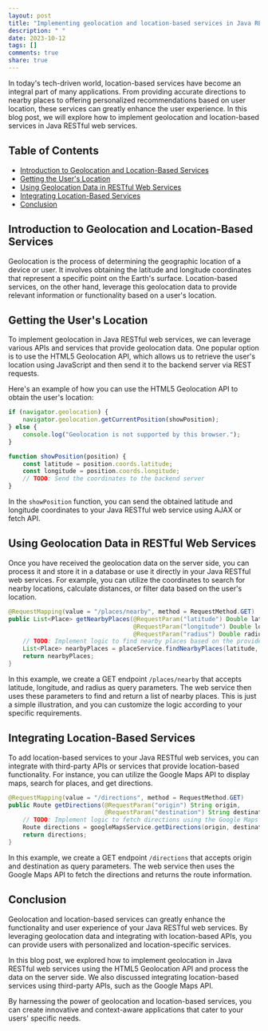 ```yaml
---
layout: post
title: "Implementing geolocation and location-based services in Java RESTful web services"
description: " "
date: 2023-10-12
tags: []
comments: true
share: true
---
```


In today's tech-driven world, location-based services have become an integral part of many applications. From providing accurate directions to nearby places to offering personalized recommendations based on user location, these services can greatly enhance the user experience. In this blog post, we will explore how to implement geolocation and location-based services in Java RESTful web services.

## Table of Contents

- [Introduction to Geolocation and Location-Based Services](#introduction-to-geolocation-and-location-based-services)
- [Getting the User's Location](#getting-the-users-location)
- [Using Geolocation Data in RESTful Web Services](#using-geolocation-data-in-restful-web-services)
- [Integrating Location-Based Services](#integrating-location-based-services)
- [Conclusion](#conclusion)

## Introduction to Geolocation and Location-Based Services

Geolocation is the process of determining the geographic location of a device or user. It involves obtaining the latitude and longitude coordinates that represent a specific point on the Earth's surface. Location-based services, on the other hand, leverage this geolocation data to provide relevant information or functionality based on a user's location.

## Getting the User's Location

To implement geolocation in Java RESTful web services, we can leverage various APIs and services that provide geolocation data. One popular option is to use the HTML5 Geolocation API, which allows us to retrieve the user's location using JavaScript and then send it to the backend server via REST requests.

Here's an example of how you can use the HTML5 Geolocation API to obtain the user's location:

```javascript
if (navigator.geolocation) {
    navigator.geolocation.getCurrentPosition(showPosition);
} else {
    console.log("Geolocation is not supported by this browser.");
}

function showPosition(position) {
    const latitude = position.coords.latitude;
    const longitude = position.coords.longitude;
    // TODO: Send the coordinates to the backend server
}
```

In the `showPosition` function, you can send the obtained latitude and longitude coordinates to your Java RESTful web service using AJAX or fetch API.

## Using Geolocation Data in RESTful Web Services

Once you have received the geolocation data on the server side, you can process it and store it in a database or use it directly in your Java RESTful web services. For example, you can utilize the coordinates to search for nearby locations, calculate distances, or filter data based on the user's location.

```java
@RequestMapping(value = "/places/nearby", method = RequestMethod.GET)
public List<Place> getNearbyPlaces(@RequestParam("latitude") Double latitude,
                                   @RequestParam("longitude") Double longitude,
                                   @RequestParam("radius") Double radius) {
    // TODO: Implement logic to find nearby places based on the provided latitude, longitude, and radius
    List<Place> nearbyPlaces = placeService.findNearbyPlaces(latitude, longitude, radius);
    return nearbyPlaces;
}
```

In this example, we create a GET endpoint `/places/nearby` that accepts latitude, longitude, and radius as query parameters. The web service then uses these parameters to find and return a list of nearby places. This is just a simple illustration, and you can customize the logic according to your specific requirements.

## Integrating Location-Based Services

To add location-based services to your Java RESTful web services, you can integrate with third-party APIs or services that provide location-based functionality. For instance, you can utilize the Google Maps API to display maps, search for places, and get directions.

```java
@RequestMapping(value = "/directions", method = RequestMethod.GET)
public Route getDirections(@RequestParam("origin") String origin,
                           @RequestParam("destination") String destination) {
    // TODO: Implement logic to fetch directions using the Google Maps API based on the provided origin and destination
    Route directions = googleMapsService.getDirections(origin, destination);
    return directions;
}
```

In this example, we create a GET endpoint `/directions` that accepts origin and destination as query parameters. The web service then uses the Google Maps API to fetch the directions and returns the route information.

## Conclusion

Geolocation and location-based services can greatly enhance the functionality and user experience of your Java RESTful web services. By leveraging geolocation data and integrating with location-based APIs, you can provide users with personalized and location-specific services.

In this blog post, we explored how to implement geolocation in Java RESTful web services using the HTML5 Geolocation API and process the data on the server side. We also discussed integrating location-based services using third-party APIs, such as the Google Maps API.

By harnessing the power of geolocation and location-based services, you can create innovative and context-aware applications that cater to your users' specific needs.